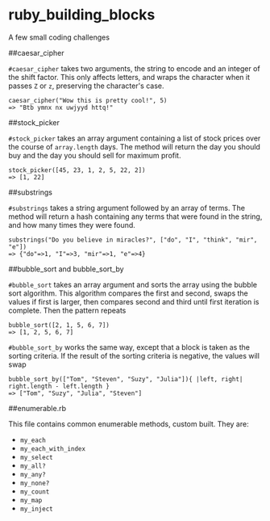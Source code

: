 ruby_building_blocks
====================

A few small coding challenges

##caesar_cipher

`#caesar_cipher` takes two arguments, the string to encode and an integer of the shift factor. This only affects letters, and wraps the character when it passes `Z` or `z`, preserving the character's case.
```
caesar_cipher("Wow this is pretty cool!", 5)
=> "Btb ymnx nx uwjyyd httq!"
```

##stock_picker

`#stock_picker` takes an array argument containing a list of stock prices over the course of `array.length` days. The method will return the day you should buy and the day you should sell for maximum profit.
```
stock_picker([45, 23, 1, 2, 5, 22, 2])
=> [1, 22]
```

##substrings

`#substrings` takes a string argument followed by an array of terms. The method will return a hash containing any terms that were found in the string, and how many times they were found.
```
substrings("Do you believe in miracles?", ["do", "I", "think", "mir", "e"])
=> {"do"=>1, "I"=>3, "mir"=>1, "e"=>4}
```

##bubble_sort and bubble_sort_by

`#bubble_sort` takes an array argument and sorts the array using the bubble sort algorithm. This algorithm compares the first and second, swaps the values if first is larger, then compares second and third until first iteration is complete. Then the pattern repeats
```
bubble_sort([2, 1, 5, 6, 7])
=> [1, 2, 5, 6, 7]
```

`#bubble_sort_by` works the same way, except that a block is taken as the sorting criteria. If the result of the sorting criteria is negative, the values will swap
```
bubble_sort_by(["Tom", "Steven", "Suzy", "Julia"]){ |left, right| right.length - left.length }
=> ["Tom", "Suzy", "Julia", "Steven"]
```

##enumerable.rb

This file contains common enumerable methods, custom built. They are:
- `my_each`
- `my_each_with_index`
- `my_select`
- `my_all?`
- `my_any?`
- `my_none?`
- `my_count`
- `my_map`
- `my_inject`